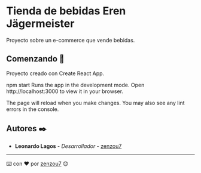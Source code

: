 # Tienda de bebidas Eren Jägermeister

Proyecto sobre un e-commerce que vende bebidas.

## Comenzando 🚀

Proyecto creado con Create React App.

npm start
Runs the app in the development mode.
Open http://localhost:3000 to view it in your browser.

The page will reload when you make changes.
You may also see any lint errors in the console.

## Autores ✒️


* **Leonardo Lagos** - *Desarrollador* - [zenzou7](https://github.com/zenzou7)




---
⌨️ con ❤️ por [zenzou7](https://github.com/zenzou7) 😊